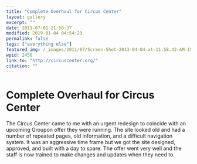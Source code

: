 ```yaml
---
title: "Complete Overhaul for Circus Center"
layout: gallery
excerpt: ""
date: 2011-07-01 21:58:37
modified: 2019-01-04 04:54:23
permalink: false
tags: ["everything else"]
featured_img: /_images/2011/07/Screen-Shot-2013-04-04-at-11.58.42-AM-150x150.png
wpid: 2450
link_to: "http://circuscenter.org/"
citation: ""
---
```


# Complete Overhaul for Circus Center

The Circus Center came to me with an urgent redesign to coincide with an upcoming Groupon offer they were running. The site looked old and had a number of repeated pages, old information, and a difficult navigation system. It was an aggressive time frame but we got the site designed, approved, and built with a day to spare. The offer went very well and the staff is now trained to make changes and updates when they need to.